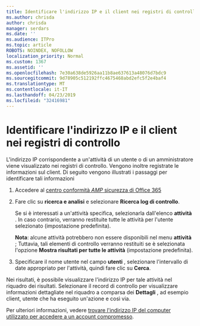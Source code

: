 ```yaml
---
title: Identificare l'indirizzo IP e il client nei registri di controllo
ms.author: chrisda
author: chrisda
manager: serdars
ms.date: ''
ms.audience: ITPro
ms.topic: article
ROBOTS: NOINDEX, NOFOLLOW
localization_priority: Normal
ms.custom: 1367
ms.assetid: ''
ms.openlocfilehash: 7e30a638de5926aa11b8ae637613a48076d7bdc9
ms.sourcegitcommit: 9d78905c512192ffc4675468abd2efc5f2e4baf4
ms.translationtype: MT
ms.contentlocale: it-IT
ms.lasthandoff: 04/23/2019
ms.locfileid: "32416981"
---
```

# <a name="identify-ip-address-and-client-in-audit-logs"></a>Identificare l'indirizzo IP e il client nei registri di controllo

L'indirizzo IP corrispondente a un'attività di un utente o di un amministratore viene visualizzato nei registri di controllo. Vengono inoltre registrate le informazioni sul client. Di seguito vengono illustrati i passaggi per identificare tali informazioni

1. Accedere al [centro conformità _AMP_ sicurezza di Office 365](https://protection.office.com/)

2. Fare clic su **ricerca e analisi** e selezionare **Ricerca log di controllo**.

   Se si è interessati a un'attività specifica, selezionarla dall'elenco **attività** . In caso contrario, verranno restituite tutte le attività per l'utente selezionato (impostazione predefinita).

   **Nota**: alcune attività potrebbero non essere disponibili nel menu **attività** ; Tuttavia, tali elementi di controllo verranno restituiti se è selezionata l'opzione **Mostra risultati per tutte le attività** (impostazione predefinita).

3. Specificare il nome utente nel campo **utenti** , selezionare l'intervallo di date appropriato per l'attività, quindi fare clic su **Cerca**.

Nei risultati, è possibile visualizzare l'indirizzo IP per tale attività nel riquadro dei risultati. Selezionare il record di controllo per visualizzare informazioni dettagliate nel riquadro a comparsa dei **Dettagli** , ad esempio client, utente che ha eseguito un'azione e così via.

Per ulteriori informazioni, vedere [trovare l'indirizzo IP del computer utilizzato per accedere a un account compromesso](https://docs.microsoft.com/office365/securitycompliance/auditing-troubleshooting-scenarios#finding-the-ip-address-of-the-computer-used-to-access-a-compromised-account).
